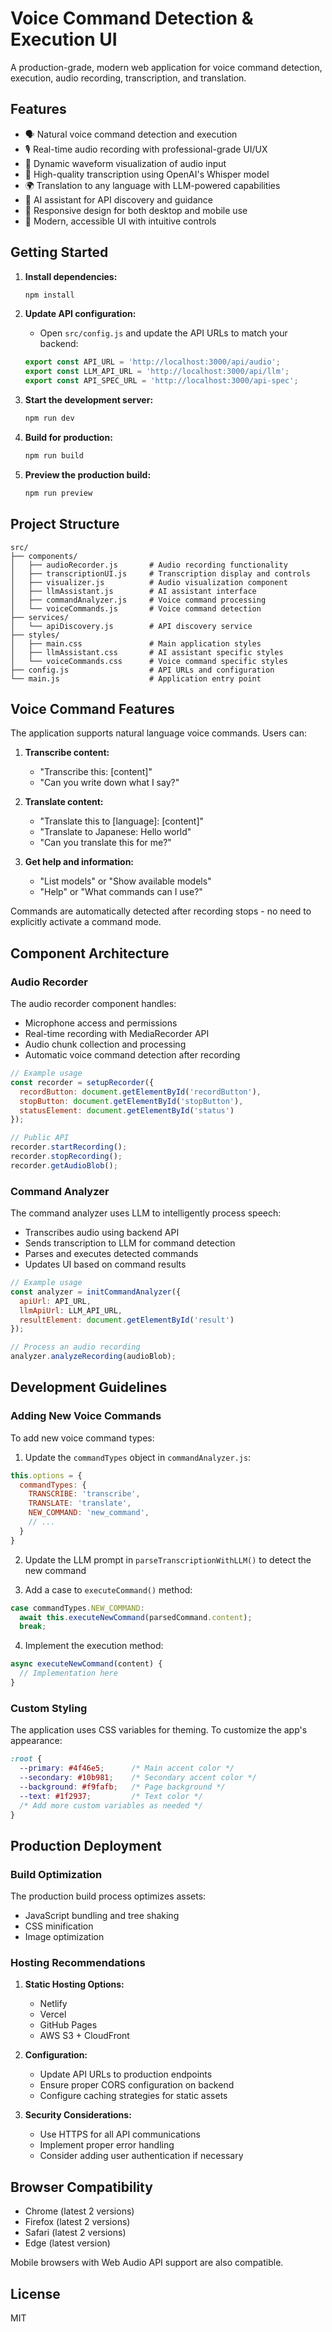 # Voice Command Detection & Execution UI

A production-grade, modern web application for voice command detection, execution, audio recording, transcription, and translation.

## Features

- 🗣️ Natural voice command detection and execution
- 🎙️ Real-time audio recording with professional-grade UI/UX
- 🌊 Dynamic waveform visualization of audio input
- 📝 High-quality transcription using OpenAI's Whisper model
- 🌍 Translation to any language with LLM-powered capabilities
- 🤖 AI assistant for API discovery and guidance
- 📱 Responsive design for both desktop and mobile use
- 🎨 Modern, accessible UI with intuitive controls

## Getting Started

1. **Install dependencies:**
   ```bash
   npm install
   ```

2. **Update API configuration:**
   - Open `src/config.js` and update the API URLs to match your backend:
   ```javascript
   export const API_URL = 'http://localhost:3000/api/audio';
   export const LLM_API_URL = 'http://localhost:3000/api/llm';
   export const API_SPEC_URL = 'http://localhost:3000/api-spec';
   ```

3. **Start the development server:**
   ```bash
   npm run dev
   ```

4. **Build for production:**
   ```bash
   npm run build
   ```

5. **Preview the production build:**
   ```bash
   npm run preview
   ```

## Project Structure

```
src/
├── components/
│   ├── audioRecorder.js       # Audio recording functionality
│   ├── transcriptionUI.js     # Transcription display and controls
│   ├── visualizer.js          # Audio visualization component
│   ├── llmAssistant.js        # AI assistant interface
│   ├── commandAnalyzer.js     # Voice command processing
│   └── voiceCommands.js       # Voice command detection
├── services/
│   └── apiDiscovery.js        # API discovery service
├── styles/
│   ├── main.css               # Main application styles
│   ├── llmAssistant.css       # AI assistant specific styles
│   └── voiceCommands.css      # Voice command specific styles
├── config.js                  # API URLs and configuration
└── main.js                    # Application entry point
```

## Voice Command Features

The application supports natural language voice commands. Users can:

1. **Transcribe content:** 
   - "Transcribe this: [content]"
   - "Can you write down what I say?"

2. **Translate content:**
   - "Translate this to [language]: [content]"
   - "Translate to Japanese: Hello world"
   - "Can you translate this for me?"

3. **Get help and information:**
   - "List models" or "Show available models"
   - "Help" or "What commands can I use?"

Commands are automatically detected after recording stops - no need to explicitly activate a command mode.

## Component Architecture

### Audio Recorder

The audio recorder component handles:
- Microphone access and permissions
- Real-time recording with MediaRecorder API
- Audio chunk collection and processing
- Automatic voice command detection after recording

```javascript
// Example usage
const recorder = setupRecorder({
  recordButton: document.getElementById('recordButton'),
  stopButton: document.getElementById('stopButton'),
  statusElement: document.getElementById('status')
});

// Public API
recorder.startRecording();
recorder.stopRecording();
recorder.getAudioBlob();
```

### Command Analyzer

The command analyzer uses LLM to intelligently process speech:
- Transcribes audio using backend API
- Sends transcription to LLM for command detection
- Parses and executes detected commands
- Updates UI based on command results

```javascript
// Example usage
const analyzer = initCommandAnalyzer({
  apiUrl: API_URL,
  llmApiUrl: LLM_API_URL,
  resultElement: document.getElementById('result')
});

// Process an audio recording
analyzer.analyzeRecording(audioBlob);
```

## Development Guidelines

### Adding New Voice Commands

To add new voice command types:

1. Update the `commandTypes` object in `commandAnalyzer.js`:

```javascript
this.options = {
  commandTypes: {
    TRANSCRIBE: 'transcribe',
    TRANSLATE: 'translate',
    NEW_COMMAND: 'new_command',
    // ...
  }
}
```

2. Update the LLM prompt in `parseTranscriptionWithLLM()` to detect the new command

3. Add a case to `executeCommand()` method:

```javascript
case commandTypes.NEW_COMMAND:
  await this.executeNewCommand(parsedCommand.content);
  break;
```

4. Implement the execution method:

```javascript
async executeNewCommand(content) {
  // Implementation here
}
```

### Custom Styling

The application uses CSS variables for theming. To customize the app's appearance:

```css
:root {
  --primary: #4f46e5;      /* Main accent color */
  --secondary: #10b981;    /* Secondary accent color */
  --background: #f9fafb;   /* Page background */
  --text: #1f2937;         /* Text color */
  /* Add more custom variables as needed */
}
```

## Production Deployment

### Build Optimization

The production build process optimizes assets:
- JavaScript bundling and tree shaking
- CSS minification
- Image optimization

### Hosting Recommendations

1. **Static Hosting Options:**
   - Netlify
   - Vercel
   - GitHub Pages
   - AWS S3 + CloudFront

2. **Configuration:**
   - Update API URLs to production endpoints
   - Ensure proper CORS configuration on backend
   - Configure caching strategies for static assets

3. **Security Considerations:**
   - Use HTTPS for all API communications
   - Implement proper error handling
   - Consider adding user authentication if necessary

## Browser Compatibility

- Chrome (latest 2 versions)
- Firefox (latest 2 versions)
- Safari (latest 2 versions)
- Edge (latest version)

Mobile browsers with Web Audio API support are also compatible.

## License

MIT

